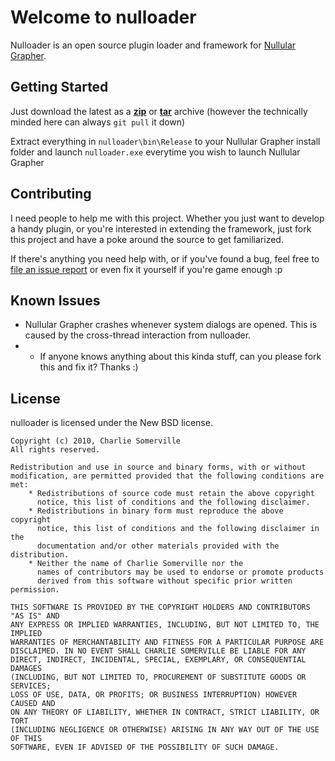 # Welcome to nulloader
Nulloader is an open source plugin loader and framework for [Nullular Grapher](http://nullular.com/grapher).

## Getting Started
Just download the latest as a [**zip**](http://github.com/charliesome/nulloader/zipball/master) or [**tar**](http://github.com/charliesome/nulloader/tarball/master) archive (however the technically minded here can always `git pull` it down)

Extract everything in `nulloader\bin\Release` to your Nullular Grapher install folder and launch `nulloader.exe` everytime you wish to launch Nullular Grapher

## Contributing
I need people to help me with this project. Whether you just want to develop a handy plugin, or you're interested in extending the framework, just fork this project and have a poke around the source to get familiarized.

If there's anything you need help with, or if you've found a bug, feel free to [file an issue report](http://github.com/charliesome/nulloader/issues) or even fix it yourself if you're game enough :p

## Known Issues

* Nullular Grapher crashes whenever system dialogs are opened. This is caused by the cross-thread interaction from nulloader.
* * If anyone knows anything about this kinda stuff, can you please fork this and fix it? Thanks :)

## License

nulloader is licensed under the New BSD license.

    Copyright (c) 2010, Charlie Somerville
    All rights reserved.

    Redistribution and use in source and binary forms, with or without
    modification, are permitted provided that the following conditions are met:
        * Redistributions of source code must retain the above copyright
          notice, this list of conditions and the following disclaimer.
        * Redistributions in binary form must reproduce the above copyright
          notice, this list of conditions and the following disclaimer in the
          documentation and/or other materials provided with the distribution.
        * Neither the name of Charlie Somerville nor the
          names of contributors may be used to endorse or promote products
          derived from this software without specific prior written permission.

    THIS SOFTWARE IS PROVIDED BY THE COPYRIGHT HOLDERS AND CONTRIBUTORS "AS IS" AND
    ANY EXPRESS OR IMPLIED WARRANTIES, INCLUDING, BUT NOT LIMITED TO, THE IMPLIED
    WARRANTIES OF MERCHANTABILITY AND FITNESS FOR A PARTICULAR PURPOSE ARE
    DISCLAIMED. IN NO EVENT SHALL CHARLIE SOMERVILLE BE LIABLE FOR ANY
    DIRECT, INDIRECT, INCIDENTAL, SPECIAL, EXEMPLARY, OR CONSEQUENTIAL DAMAGES
    (INCLUDING, BUT NOT LIMITED TO, PROCUREMENT OF SUBSTITUTE GOODS OR SERVICES;
    LOSS OF USE, DATA, OR PROFITS; OR BUSINESS INTERRUPTION) HOWEVER CAUSED AND
    ON ANY THEORY OF LIABILITY, WHETHER IN CONTRACT, STRICT LIABILITY, OR TORT
    (INCLUDING NEGLIGENCE OR OTHERWISE) ARISING IN ANY WAY OUT OF THE USE OF THIS
    SOFTWARE, EVEN IF ADVISED OF THE POSSIBILITY OF SUCH DAMAGE.
